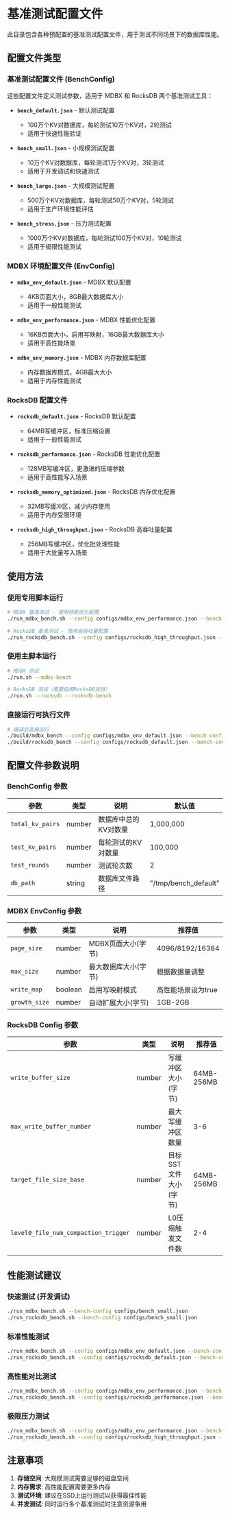 # 基准测试配置文件

此目录包含各种预配置的基准测试配置文件，用于测试不同场景下的数据库性能。

## 配置文件类型

### 基准测试配置文件 (BenchConfig)
这些配置文件定义测试参数，适用于 MDBX 和 RocksDB 两个基准测试工具：

- **`bench_default.json`** - 默认测试配置
  - 100万个KV对数据库，每轮测试10万个KV对，2轮测试
  - 适用于快速性能验证

- **`bench_small.json`** - 小规模测试配置
  - 10万个KV对数据库，每轮测试1万个KV对，3轮测试
  - 适用于开发调试和快速测试

- **`bench_large.json`** - 大规模测试配置
  - 500万个KV对数据库，每轮测试50万个KV对，5轮测试
  - 适用于生产环境性能评估

- **`bench_stress.json`** - 压力测试配置
  - 1000万个KV对数据库，每轮测试100万个KV对，10轮测试
  - 适用于极限性能测试

### MDBX 环境配置文件 (EnvConfig)

- **`mdbx_env_default.json`** - MDBX 默认配置
  - 4KB页面大小，8GB最大数据库大小
  - 适用于一般性能测试

- **`mdbx_env_performance.json`** - MDBX 性能优化配置
  - 16KB页面大小，启用写映射，16GB最大数据库大小
  - 适用于高性能场景

- **`mdbx_env_memory.json`** - MDBX 内存数据库配置
  - 内存数据库模式，4GB最大大小
  - 适用于内存性能测试

### RocksDB 配置文件

- **`rocksdb_default.json`** - RocksDB 默认配置
  - 64MB写缓冲区，标准压缩设置
  - 适用于一般性能测试

- **`rocksdb_performance.json`** - RocksDB 性能优化配置
  - 128MB写缓冲区，更激进的压缩参数
  - 适用于高性能写入场景

- **`rocksdb_memory_optimized.json`** - RocksDB 内存优化配置
  - 32MB写缓冲区，减少内存使用
  - 适用于内存受限环境

- **`rocksdb_high_throughput.json`** - RocksDB 高吞吐量配置
  - 256MB写缓冲区，优化批处理性能
  - 适用于大批量写入场景

## 使用方法

### 使用专用脚本运行

```bash
# MDBX 基准测试 - 使用性能优化配置
./run_mdbx_bench.sh --config configs/mdbx_env_performance.json --bench-config configs/bench_large.json

# RocksDB 基准测试 - 使用高吞吐量配置
./run_rocksdb_bench.sh --config configs/rocksdb_high_throughput.json --bench-config configs/bench_large.json
```

### 使用主脚本运行

```bash
# MDBX 测试
./run.sh --mdbx-bench

# RocksDB 测试（需要启用RocksDB支持）
./run.sh --rocksdb --rocksdb-bench
```

### 直接运行可执行文件

```bash
# 编译后直接运行
./build/mdbx_bench --config configs/mdbx_env_default.json --bench-config configs/bench_default.json
./build/rocksdb_bench --config configs/rocksdb_default.json --bench-config configs/bench_default.json
```

## 配置文件参数说明

### BenchConfig 参数

| 参数 | 类型 | 说明 | 默认值 |
|------|------|------|--------|
| `total_kv_pairs` | number | 数据库中总的KV对数量 | 1,000,000 |
| `test_kv_pairs` | number | 每轮测试的KV对数量 | 100,000 |
| `test_rounds` | number | 测试轮次数 | 2 |
| `db_path` | string | 数据库文件路径 | "/tmp/bench_default" |

### MDBX EnvConfig 参数

| 参数 | 类型 | 说明 | 推荐值 |
|------|------|------|--------|
| `page_size` | number | MDBX页面大小(字节) | 4096/8192/16384 |
| `max_size` | number | 最大数据库大小(字节) | 根据数据量调整 |
| `write_map` | boolean | 启用写映射模式 | 高性能场景设为true |
| `growth_size` | number | 自动扩展大小(字节) | 1GB-2GB |

### RocksDB Config 参数

| 参数 | 类型 | 说明 | 推荐值 |
|------|------|------|--------|
| `write_buffer_size` | number | 写缓冲区大小(字节) | 64MB-256MB |
| `max_write_buffer_number` | number | 最大写缓冲区数量 | 3-6 |
| `target_file_size_base` | number | 目标SST文件大小(字节) | 64MB-256MB |
| `level0_file_num_compaction_trigger` | number | L0压缩触发文件数 | 2-4 |

## 性能测试建议

### 快速测试 (开发调试)
```bash
./run_mdbx_bench.sh --bench-config configs/bench_small.json
./run_rocksdb_bench.sh --bench-config configs/bench_small.json
```

### 标准性能测试
```bash
./run_mdbx_bench.sh --config configs/mdbx_env_default.json --bench-config configs/bench_default.json
./run_rocksdb_bench.sh --config configs/rocksdb_default.json --bench-config configs/bench_default.json
```

### 高性能对比测试
```bash
./run_mdbx_bench.sh --config configs/mdbx_env_performance.json --bench-config configs/bench_large.json
./run_rocksdb_bench.sh --config configs/rocksdb_performance.json --bench-config configs/bench_large.json
```

### 极限压力测试
```bash
./run_mdbx_bench.sh --config configs/mdbx_env_performance.json --bench-config configs/bench_stress.json
./run_rocksdb_bench.sh --config configs/rocksdb_high_throughput.json --bench-config configs/bench_stress.json
```

## 注意事项

1. **存储空间**: 大规模测试需要足够的磁盘空间
2. **内存需求**: 高性能配置需要更多内存
3. **测试环境**: 建议在SSD上运行测试以获得最佳性能
4. **并发测试**: 同时运行多个基准测试时注意资源争用